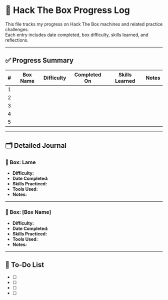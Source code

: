 # 🚧 Hack The Box Progress Log

This file tracks my progress on Hack The Box machines and related practice challenges.  
Each entry includes date completed, box difficulty, skills learned, and reflections.

---

## ✅ Progress Summary

| #  | Box Name     | Difficulty | Completed On | Skills Learned                       | Notes                     |
|----|--------------|------------|--------------|--------------------------------------|---------------------------|
| 1  |              |            |              |          |                           |
| 2  |              |            |              |                                      |                           |
| 3  |              |            |              |                                      |                           |
| 4  |              |            |              |                                      |                           |
| 5  |              |            |              |                                      |                           |

---

## 🗂️ Detailed Journal

### 🧱 Box: Lame
- **Difficulty:**   
- **Date Completed:**  
- **Skills Practiced:**
- **Tools Used:** 
- **Notes:**

---

### 🧱 Box: [Box Name]
- **Difficulty:** 
- **Date Completed:** 
- **Skills Practiced:**
- **Tools Used:** 
- **Notes:**


---

## 🧭 To-Do List

- [ ] 
- [ ] 
- [ ] 
- [ ] 

